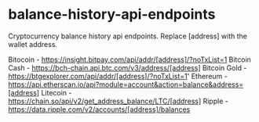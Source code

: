 # balance-history-api-endpoints
Cryptocurrency balance history api endpoints.
Replace [address] with the wallet address.

Bitocoin          - https://insight.bitpay.com/api/addr/[address]/?noTxList=1
Bitcoin Cash      - https://bch-chain.api.btc.com/v3/address/[address]
Bitcoin Gold      - https://btgexplorer.com/api/addr/[address]/?noTxList=1'
Ethereum          - https://api.etherscan.io/api?module=account&action=balance&address=[address]
Litecoin          - https://chain.so/api/v2/get_address_balance/LTC/[address]
Ripple            - https://data.ripple.com/v2/accounts/[address]/balances
